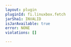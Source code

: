 ```yaml
---
layout: plugin
pluginId: fi.linuxbox.fetch
jarSha1: INVALID
isJarAvailable: true
error: NONE
violations: []

---
```

